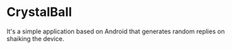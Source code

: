 CrystalBall
===========

It's a simple application based on Android that generates random replies on shaiking the device.
